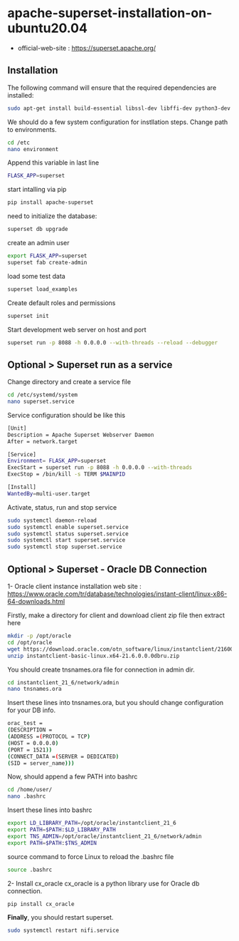 # apache-superset-installation-on-ubuntu20.04
* official-web-site : https://superset.apache.org/


## Installation

The following command will ensure that the required dependencies are installed:
```sh 
sudo apt-get install build-essential libssl-dev libffi-dev python3-dev python3-pip libsasl2-dev libldap2-dev default-libmysqlclient-dev
```

We should do a few system configuration for instllation steps.
Change path to environments.
```sh
cd /etc
nano environment
```
Append this variable in last line
```sh
FLASK_APP=superset
```

start intalling via pip
```sh 
pip install apache-superset
```
need to initialize the database:
```sh 
superset db upgrade
```
create an admin user 
```sh 
export FLASK_APP=superset
superset fab create-admin
```
load some test data
```sh 
superset load_examples
```
Create default roles and permissions
```sh 
superset init
```
Start development web server on host and port 
```sh 
superset run -p 8088 -h 0.0.0.0 --with-threads --reload --debugger
```


## Optional > Superset run as a service
Change directory and create a service file
```sh 
cd /etc/systemd/system
nano superset.service
```
Service configuration should be like this
```sh 
[Unit]
Description = Apache Superset Webserver Daemon
After = network.target

[Service]
Environment= FLASK_APP=superset
ExecStart = superset run -p 8088 -h 0.0.0.0 --with-threads
ExecStop = /bin/kill -s TERM $MAINPID

[Install]
WantedBy=multi-user.target
```
Activate, status, run and stop service
```sh 
sudo systemctl daemon-reload
sudo systemctl enable superset.service
sudo systemctl status superset.service
sudo systemctl start superset.service
sudo systemctl stop superset.service
```

## Optional > Superset - Oracle DB Connection

1- Oracle client instance installation
web site : https://www.oracle.com/tr/database/technologies/instant-client/linux-x86-64-downloads.html

Firstly, make a directory for client and download client zip file then extract here
```sh 
mkdir -p /opt/oracle
cd /opt/oracle
wget https://download.oracle.com/otn_software/linux/instantclient/216000/instantclient-basic-linux.x64-21.6.0.0.0dbru.zip
unzip instantclient-basic-linux.x64-21.6.0.0.0dbru.zip
```

You should create tnsnames.ora file for connection in admin dir.
```sh
cd instantclient_21_6/network/admin
nano tnsnames.ora
```
Insert these lines into tnsnames.ora, but you should change configuration for your DB info.
```sh
orac_test =
(DESCRIPTION =
(ADDRESS =(PROTOCOL = TCP)
(HOST = 0.0.0.0)
(PORT = 1521))
(CONNECT_DATA =(SERVER = DEDICATED)
(SID = server_name)))
```
Now, should append a few PATH into bashrc
```sh
cd /home/user/
nano .bashrc
```
Insert these lines into bashrc
```sh
export LD_LIBRARY_PATH=/opt/oracle/instantclient_21_6
export PATH=$PATH:$LD_LIBRARY_PATH
export TNS_ADMIN=/opt/oracle/instantclient_21_6/network/admin
export PATH=$PATH:$TNS_ADMIN
```
source command to force Linux to reload the .bashrc file 
```sh
source .bashrc
```
2- Install cx_oracle 
cx_oracle is a python library use for Oracle db connection.
```sh
pip install cx_oracle
```

**Finally**, you should restart superset.
```sh
sudo systemctl restart nifi.service
```